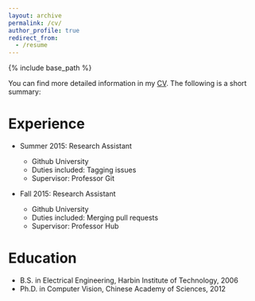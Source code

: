 ```yaml
---
layout: archive
permalink: /cv/
author_profile: true
redirect_from:
  - /resume
---
```


{% include base_path %}

You can find more detailed information in my [CV](Heng_Wang_CV.pdf). The following is a short summary:

Experience
======
* Summer 2015: Research Assistant
  * Github University
  * Duties included: Tagging issues
  * Supervisor: Professor Git

* Fall 2015: Research Assistant
  * Github University
  * Duties included: Merging pull requests
  * Supervisor: Professor Hub
  
Education
======
* B.S. in Electrical Engineering, Harbin Institute of Technology, 2006
* Ph.D. in Computer Vision, Chinese Academy of Sciences, 2012
